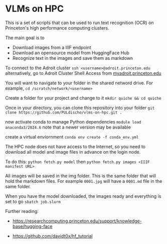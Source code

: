 # VLMs on HPC

This is a set of scripts that can be used to run text recognition (OCR) on Princeton's high performance computing clusters.  

The main goal is to
- Download images from a IIIF endpoint
- Download an opensource model from HuggingFace Hub
- Recognize text in the images and save them as markdown


To connect to the Adroit cluster 
`ssh <username>@adroit.princeton.edu`
alternatively, go to Adroit Cluster Shell Access from [myadroit.princeton.edu](https://myadroit.princeton.edu)

You will want to navigate to your folder in the shared netword drive. For example, `cd /scratch/network/<username>`

Create a folder for your project and change to it
`mkdir quiche && cd quiche`

Once in your directory, you can clone this repository into your folder
`git clone https://github.com/PULdischo/vlms-on-hpc.git .`

now activate conda to manage Python dependencies
`module load anaconda3/2024.6` note that a newer version may be available 

create a virtual enviornment 
`conda env create -f conda_env.yml`

The HPC node does not have access to the Internet, so you need to download all model and image files in advance on the login node. 

To do this: 
`python fetch.py model`
then 
`python fetch.py images <IIIF manifest URL>`

All images will be saved in the img folder.  This is the same folder that will hold the markdown files. For example `0001.jpg` will have a `0001.md` file in the same folder. 

When you have the model downloaded, the images ready and everything is set to go
`sbatch job.slurm`

Further reading: 
- https://researchcomputing.princeton.edu/support/knowledge-base/hugging-face

- https://github.com/davidt0x/hf_tutorial